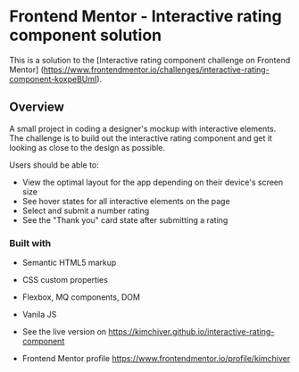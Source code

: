 # Frontend Mentor - Interactive rating component solution

This is a solution to the [Interactive rating component challenge on Frontend Mentor]
(https://www.frontendmentor.io/challenges/interactive-rating-component-koxpeBUmI).

## Overview

A small project in coding a designer's mockup with interactive elements.
The challenge is to build out the interactive rating component and get it looking as close to the design as possible.

Users should be able to:

- View the optimal layout for the app depending on their device's screen size
- See hover states for all interactive elements on the page
- Select and submit a number rating
- See the "Thank you" card state after submitting a rating

### Built with

- Semantic HTML5 markup
- CSS custom properties
- Flexbox, MQ components, DOM
- Vanila JS


- See the live version on https://kimchiver.github.io/interactive-rating-component
- Frontend Mentor profile https://www.frontendmentor.io/profile/kimchiver
